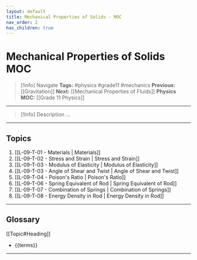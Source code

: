 ```yaml
---
layout: default
title: Mechanical Properties of Solids - MOC
nav_order: 2
has_children: true
---
```



# Mechanical Properties of Solids MOC

> [!info] Navigate
> **Tags:** #physics #grade11 #mechanics 
> **Previous:** [[Gravitation]]
> **Next:** [[Mechanical Properties of Fluids]]
> **Physics MOC:** [[Grade 11 Physics]]

---
> [!Info] Description
...

---
## Topics
1. [[L-09-T-01 - Materials | Materials]]
2. [[L-09-T-02 - Stress and Strain | Stress and Strain]]
3. [[L-09-T-03 - Modulus of Elasticity | Modulus of Elasticity]]
4. [[L-09-T-03 - Angle of Shear and Twist | Angle of Shear and Twist]]
5. [[L-09-T-04 - Poison's Ratio | Poison's Ratio]]
6. [[L-09-T-06 - Spring Equivalent of Rod | Spring Equivalent of Rod]]
7. [[L-09-T-07 - Combination of Springs | Combination of Springs]]
8. [[L-09-T-08 - Energy Density in Rod | Energy Density in Rod]]
---
## Glossary
[[Topic#Heading]]
- {{terms}}


---